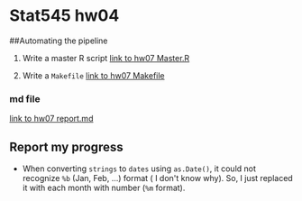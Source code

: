 
# Stat545 hw04

##Automating the pipeline
1. Write a master R script
[link to hw07 Master.R](Master.R)  
  
2. Write a `Makefile`
[link to hw07 Makefile](Makefile)  
  
  
### md file  
[link to hw07 report.md](03_report.md)  




 
## Report my progress
- When converting `strings` to `dates` using `as.Date()`, it could not recognize `%b` (Jan, Feb, ...) format ( I don't know why). So, I just replaced it with each month with number (`%m` format).

